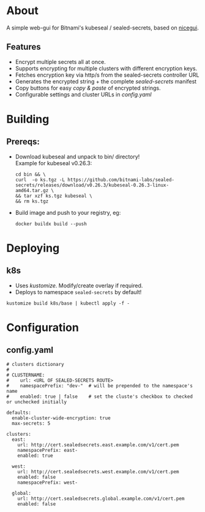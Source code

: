 # About
A simple web-gui for Bitnami's kubeseal / sealed-secrets, based on [nicegui](https://nicegui.io/).
## Features
- Encrypt multiple secrets all at once.
- Supports encrypting for multiple clusters with different encryption keys.
- Fetches encryption key via http/s from the sealed-secrets controller URL
- Generates the encrypted string + the complete *sealed-secrets* manifest
- Copy buttons for easy *copy & paste* of encrypted strings.
- Configurable settings and cluster URLs in *config.yaml*




# Building

## Prereqs:
- Download kubeseal and unpack to bin/ directory!  
  Example for kubeseal v0.26.3:
    ```
    cd bin && \
    curl  -o ks.tgz -L https://github.com/bitnami-labs/sealed-secrets/releases/download/v0.26.3/kubeseal-0.26.3-linux-amd64.tar.gz \
    && tar xzf ks.tgz kubeseal \
    && rm ks.tgz
    ```
 -  Build image and push to your registry, eg:
    ```
    docker buildx build --push
    ```
 
 
# Deploying
## k8s
- Uses *kustomize*. Modify/create overlay if required.
- Deploys to namespace `sealed-secrets` by default!  

```
kustomize build k8s/base | kubectl apply -f -
```

# Configuration
## config.yaml

```
# clusters dictionary
# 
# CLUSTERNAME:
#    url: <URL OF SEALED-SECRETS ROUTE>
#    namespacePrefix: "dev-"  # will be prepended to the namespace's name
#    enabled: true | false    # set the cluste's checkbox to checked or unchecked initially

defaults:
  enable-cluster-wide-encryption: true
  max-secrets: 5

clusters:
  east:
    url: http://cert.sealedsecrets.east.example.com/v1/cert.pem
    namespacePrefix: east-
    enabled: true

  west:
    url: http://cert.sealedsecrets.west.example.com/v1/cert.pem
    enabled: false
    namespacePrefix: west-

  global:
    url: http://cert.sealedsecrets.global.example.com/v1/cert.pem
    enabled: false


```